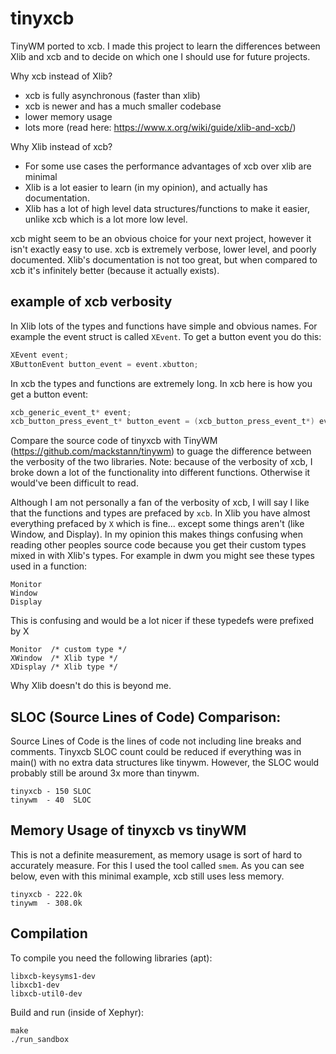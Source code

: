# tinyxcb
TinyWM ported to xcb. I made this project to learn the differences between Xlib
and xcb and to decide on which one I should use for future projects.

Why xcb instead of Xlib?  
 - xcb is fully asynchronous (faster than xlib)
 - xcb is newer and has a much smaller codebase
 - lower memory usage
 - lots more (read here: https://www.x.org/wiki/guide/xlib-and-xcb/)

Why Xlib instead of xcb?
 - For some use cases the performance advantages of xcb over xlib are minimal
 - Xlib is a lot easier to learn (in my opinion), and actually has documentation.
 - Xlib has a lot of high level data structures/functions to make it easier,
 unlike xcb which is a lot more low level.

xcb might seem to be an obvious choice for your next project, however it isn't
exactly easy to use. xcb is extremely verbose, lower level, and poorly documented.
Xlib's documentation is not too great, but when compared to xcb it's infinitely better
(because it actually exists).

## example of xcb verbosity
In Xlib lots of the types and functions have simple and obvious names.
For example the event struct is called `XEvent`. To get a button event you do this:
```C
XEvent event;
XButtonEvent button_event = event.xbutton;
```

In xcb the types and functions are extremely long. In xcb here is how you get a 
button event:
```C
xcb_generic_event_t* event;
xcb_button_press_event_t* button_event = (xcb_button_press_event_t*) event;
```
Compare the source code of tinyxcb with TinyWM (https://github.com/mackstann/tinywm)
to guage the difference between the verbosity of the two libraries.
Note: because of the verbosity of xcb, I broke down a lot of the functionality into
different functions. Otherwise it would've been difficult to read.


Although I am not personally a fan of the verbosity of xcb, I will say I like that
the functions and types are prefaced by `xcb`. In Xlib you have almost everything
prefaced by `X` which is fine... except some things aren't (like Window, and Display).
In my opinion this makes things confusing when reading other peoples source code because
you get their custom types mixed in with Xlib's types. For example in dwm you might see
these types used in a function:
```
Monitor
Window
Display
```
This is confusing and would be a lot nicer if these typedefs were prefixed by X
```
Monitor  /* custom type */
XWindow  /* Xlib type */
XDisplay /* Xlib type */
```
Why Xlib doesn't do this is beyond me.

## SLOC (Source Lines of Code) Comparison:
Source Lines of Code is the lines of code not including line breaks and comments.
Tinyxcb SLOC count could be reduced if everything was in main() with no extra data
structures like tinywm. However, the SLOC would probably still be around 3x more than
tinywm.
```
tinyxcb - 150 SLOC
tinywm  - 40  SLOC
```

## Memory Usage of tinyxcb vs tinyWM
This is not a definite measurement, as memory usage is sort of hard to accurately
measure. For this I used the tool called `smem`. As you can see below, even with
this minimal example, xcb still uses less memory.
```
tinyxcb - 222.0k
tinywm  - 308.0k
```

## Compilation
To compile you need the following libraries (apt):
```
libxcb-keysyms1-dev
libxcb1-dev
libxcb-util0-dev
```

Build and run (inside of Xephyr):
```
make
./run_sandbox
```
